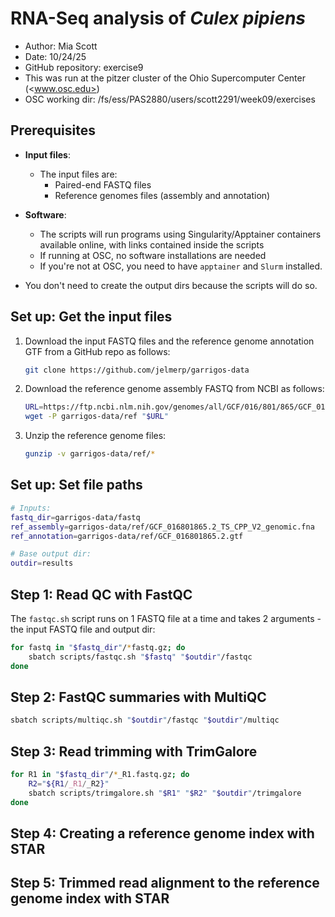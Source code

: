 # RNA-Seq analysis of _Culex pipiens_

- Author: Mia Scott
- Date: 10/24/25
- GitHub repository: exercise9
- This was run at the pitzer cluster of the Ohio Supercomputer Center (<www.osc.edu>)
- OSC working dir: /fs/ess/PAS2880/users/scott2291/week09/exercises

## Prerequisites

- **Input files**:
  - The input files are:
    - Paired-end FASTQ files
    - Reference genomes files (assembly and annotation)

- **Software**:
  - The scripts will run programs using Singularity/Apptainer containers
    available online, with links contained inside the scripts
  - If running at OSC, no software installations are needed
  - If you're not at OSC, you need to have `apptainer` and `Slurm` installed.

- You don't need to create the output dirs because the scripts will do so.

## Set up: Get the input files

1. Download the input FASTQ files and the reference genome annotation GTF
   from a GitHub repo as follows:

   ```bash
   git clone https://github.com/jelmerp/garrigos-data
   ```

2. Download the reference genome assembly FASTQ from NCBI as follows:

   ```bash
   URL=https://ftp.ncbi.nlm.nih.gov/genomes/all/GCF/016/801/865/GCF_016801865.2_TS_CPP_V2/GCF_016801865.2_TS_CPP_V2_genomic.fna.gz
   wget -P garrigos-data/ref "$URL"
   ```

3. Unzip the reference genome files:

   ```bash
   gunzip -v garrigos-data/ref/*
   ```

## Set up: Set file paths

```bash
# Inputs:
fastq_dir=garrigos-data/fastq
ref_assembly=garrigos-data/ref/GCF_016801865.2_TS_CPP_V2_genomic.fna
ref_annotation=garrigos-data/ref/GCF_016801865.2.gtf

# Base output dir:
outdir=results
```

## Step 1: Read QC with FastQC

The `fastqc.sh` script runs on 1 FASTQ file at a time and takes 2 arguments -
the input FASTQ file and output dir:

```bash
for fastq in "$fastq_dir"/*fastq.gz; do
    sbatch scripts/fastqc.sh "$fastq" "$outdir"/fastqc
done
```

## Step 2: FastQC summaries with MultiQC

```bash
sbatch scripts/multiqc.sh "$outdir"/fastqc "$outdir"/multiqc
```

## Step 3: Read trimming with TrimGalore

```bash
for R1 in "$fastq_dir"/*_R1.fastq.gz; do
    R2="${R1/_R1/_R2}"
    sbatch scripts/trimgalore.sh "$R1" "$R2" "$outdir"/trimgalore
done

```

## Step 4: Creating a reference genome index with STAR

<???>

## Step 5: Trimmed read alignment to the reference genome index with STAR

<???>